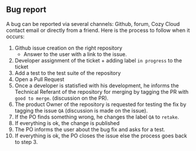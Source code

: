 ## Bug report

A bug can be reported via several channels: Github, forum, Cozy Cloud 
contact email or directly from a friend. Here is the process to
follow when it occurs:

1. Github issue creation on the right repository
    * Answer to the user with a link to the issue.
2. Developer assignment of the ticket + adding label `in progress` to the ticket
3. Add a test to the test suite of the repository
4. Open a Pull Request
5. Once a developer is statisfied with his development, he informs the 
   Technical Referant of the repository for merging by tagging the PR with `good to merge`.
   (discussion on the PR).
6. The product Owner of the repository is requested for testing the fix by 
   tagging the issue `QA` (discussion is made on the issue).
7. If the PO finds something wrong, he changes the label `QA` to `retake`.
8. If everything is ok, the change is published 
9. The PO informs the user about the bug fix and asks for a test.
10. If everything is ok, the PO closes the issue else the process goes back to step 3.
